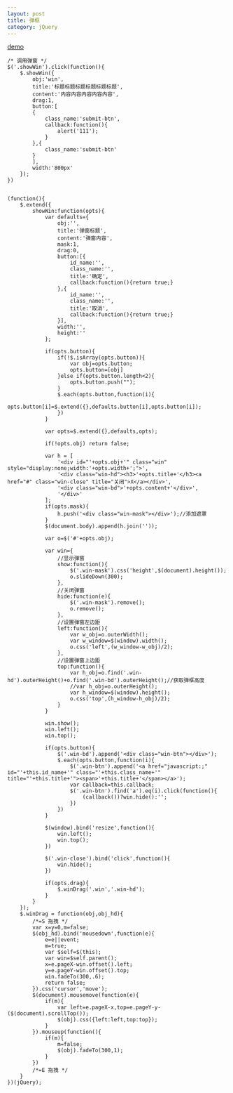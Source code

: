 ```yaml
---
layout: post
title: 弹框
category: jQuery
---
```


[demo](http://f2es.net/demo/show_window.html)

    /* 调用弹窗 */
    $('.showWin').click(function(){
        $.showWin({
            obj:'win',
            title:'标题标题标题标题标题标题',
            content:'内容内容内容内容内容',
            drag:1,
            button:[
            {
                class_name:'submit-btn',
                callback:function(){
                    alert('111');
                }
            },{
                class_name:'submit-btn'
            }
            ],
            width:'800px'
        });
    })


    (function(){
        $.extend({
            showWin:function(opts){
                var defaults={
                    obj:'',
                    title:'弹窗标题',
                    content:'弹窗内容',
                    mask:1,
                    drag:0,
                    button:[{
                        id_name:'',
                        class_name:'',
                        title:'确定',
                        callback:function(){return true;}
                    },{
                        id_name:'',
                        class_name:'',
                        title:'取消',
                        callback:function(){return true;}
                    }],
                    width:'',
                    height:''
                };
    
                if(opts.button){
                    if(!$.isArray(opts.button)){
                        var obj=opts.button;
                        opts.button=[obj]
                    }else if(opts.button.length<2){
                        opts.button.push("");
                    }
                    $.each(opts.button,function(i){
                        opts.button[i]=$.extend({},defaults.button[i],opts.button[i]);
                    })
                }
    
                var opts=$.extend({},defaults,opts);
                
                if(!opts.obj) return false;
    
                var h = [
                    '<div id="'+opts.obj+'" class="win" style="display:none;width:'+opts.width+';">',
                    '<div class="win-hd"><h3>'+opts.title+'</h3><a href="#" class="win-close" title="关闭">X</a></div>',
                    '<div class="win-bd">'+opts.content+'</div>',
                    '</div>'
                ];
                if(opts.mask){
                    h.push('<div class="win-mask"></div>');//添加遮罩
                }
                $(document.body).append(h.join(''));
                
                var o=$('#'+opts.obj);
                
                var win={
                    //显示弹窗
                    show:function(){
                        $('.win-mask').css('height',$(document).height());
                        o.slideDown(300);
                    },
                    //关闭弹窗
                    hide:function(e){
                        $('.win-mask').remove();
                        o.remove();
                    },
                    //设置弹窗左边距
                    left:function(){
                        var w_obj=o.outerWidth();
                        var w_window=$(window).width();
                        o.css('left',(w_window-w_obj)/2);
                    },
                    //设置弹窗上边距
                    top:function(){
                        var h_obj=o.find('.win-hd').outerHeight()+o.find('.win-bd').outerHeight();//获取弹框高度
                        //var h_obj=o.outerHeight();
                        var h_window=$(window).height();
                        o.css('top',(h_window-h_obj)/2);
                    }
                }
                
                win.show();
                win.left();
                win.top();
    
                if(opts.button){
                    $('.win-bd').append('<div class="win-btn"></div>');
                    $.each(opts.button,function(i){
                        $('.win-btn').append('<a href="javascript:;" id="'+this.id_name+'" class="'+this.class_name+'" title="'+this.title+'"><span>'+this.title+'</span></a>');
                        var callback=this.callback;
                        $('.win-btn').find('a').eq(i).click(function(){
                            (callback())?win.hide():'';
                        })
                    })
                }
                
                $(window).bind('resize',function(){
                    win.left();
                    win.top();
                })
                
                $('.win-close').bind('click',function(){
                    win.hide();
                })
    
                if(opts.drag){
                    $.winDrag('.win','.win-hd');    
                }
            }
        });
        $.winDrag = function(obj,obj_hd){
            /*=S 拖拽 */
            var x=y=0,m=false;
            $(obj_hd).bind('mousedown',function(e){
                e=e||event;
                m=true;
                var $self=$(this);
                var win=$self.parent();
                x=e.pageX-win.offset().left;
                y=e.pageY-win.offset().top;
                win.fadeTo(300,.6);
                return false;
            }).css('cursor','move');
            $(document).mousemove(function(e){
                if(m){
                    var left=e.pageX-x,top=e.pageY-y-($(document).scrollTop());
                    $(obj).css({left:left,top:top});
                }
            }).mouseup(function(){
                if(m){
                    m=false;
                    $(obj).fadeTo(300,1);
                }
            })
            /*=E 拖拽 */
        }
    })(jQuery);
